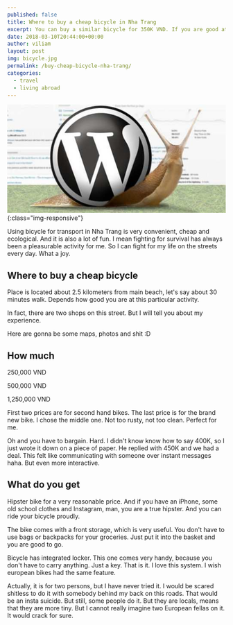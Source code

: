 ```yaml
---
published: false
title: Where to buy a cheap bicycle in Nha Trang
excerpt: You can buy a similar bicycle for 350K VND. If you are good at bargaining, maybe even cheaper. I will show you where is the good shop.
date: 2018-03-10T20:44:00+00:00
author: viliam
layout: post
img: bicycle.jpg
permalink: /buy-cheap-bicycle-nha-trang/
categories:
  - travel
  - living abroad
---
```


![Wordpress is very slow](/images/wpslow.jpg){:class="img-responsive"}

Using bicycle for transport in Nha Trang is very convenient, cheap and ecological. And it is also a lot of fun. I mean fighting for survival has always been a pleasurable activity for me. So I can fight for my life on the streets every day. What a joy.

## Where to buy a cheap bicycle

Place is located about 2.5 kilometers from main beach, let's say about 30 minutes walk. Depends how good you are at this particular activity.

In fact, there are two shops on this street. But I will tell you about my experience.

Here are gonna be some maps, photos and shit :D

## How much

250,000 VND

500,000 VND

1,250,000 VND

First two prices are for second hand bikes. The last price is for the brand new bike. I chose the middle one. Not too rusty, not too clean. Perfect for me. 

Oh and you have to bargain. Hard. I didn't know know how to say 400K, so I just wrote it down on a piece of paper. He replied with 450K and we had a deal. This felt like communicating with someone over instant messages haha. But even more interactive.


## What do you get

Hipster bike for a very reasonable price. And if you have an iPhone, some old school clothes and Instagram, man, you are a true hipster. And you can ride your bicycle proudly.

The bike comes with a front storage, which is very useful. You don't have to use bags or backpacks for your groceries. Just put it into the basket and you are good to go.

Bicycle has integrated locker. This one comes very handy, because you don't have to carry anything. Just a key. That is it. I love this system. I wish european bikes had the same feature.

Actually, it is for two persons, but I have never tried it. I would be scared shitless to do it with somebody behind my back on this roads. That would be an insta suicide. But still, some people do it. But they are locals, means that they are more tiny. But I cannot really imagine two European fellas on it. It would crack for sure.
